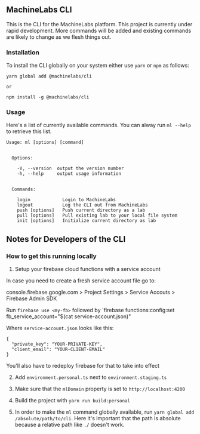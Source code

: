 ## MachineLabs  CLI

This is the CLI for the MachineLabs platform. This project is currently under rapid development. More commands will be added and existing commands are likely to change as we flesh things out.

### Installation

To install the CLI globally on your system either use `yarn` or `npm` as follows:

```
yarn global add @machinelabs/cli

or

npm install -g @machinelabs/cli
```

### Usage

Here's a list of currently available commands. You can alway run `ml --help` to retrieve this list.


```
Usage: ml [options] [command]


  Options:

    -V, --version  output the version number
    -h, --help     output usage information


  Commands:

    login            Login to MachineLabs
    logout           Log the CLI out from MachineLabs
    push [options]   Push current directory as a lab 
    pull [options]   Pull existing lab to your local file system
    init [options]   Initialize current directory as lab
```




## Notes for Developers of the CLI

### How to get this running locally

1. Setup your firebase cloud functions with a service account

In case you need to create a fresh service account file go to:

console.firebase.google.com > Project Settings > Service Accouts > Firebase Admin SDK

Run `firebase use <my-fb>` followed by `firebase functions:config:set fb_service_account="$(cat service-account.json)"


Where `service-account.json` looks like this:

```
{
  "private_key": "YOUR-PRIVATE-KEY",
  "client_email": "YOUR-CLIENT-EMAIL"
}
```

You'll also have to redeploy firebase for that to take into effect

2. Add `environment.personal.ts` next to `environment.staging.ts`

3. Make sure that the `mlDomain` property is set to `http://localhost:4200`

4. Build the project with `yarn run build:personal`

5. In order to make the `ml` command globally available, run `yarn global add /absolute/path/to/cli`. Here it's important that the path is absolute because a relative path like `./` doesn't work.
